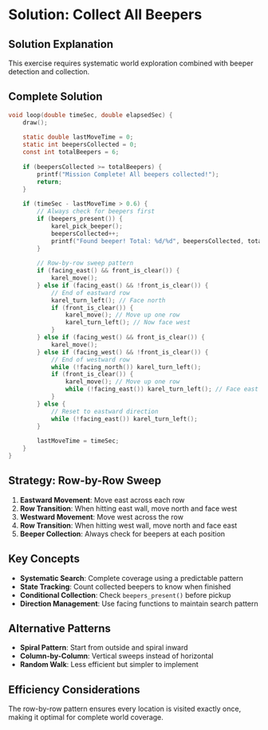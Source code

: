 # Solution: Collect All Beepers

## Solution Explanation
This exercise requires systematic world exploration combined with beeper detection and collection.

## Complete Solution
```c
void loop(double timeSec, double elapsedSec) {
    draw();
    
    static double lastMoveTime = 0;
    static int beepersCollected = 0;
    const int totalBeepers = 6;
    
    if (beepersCollected >= totalBeepers) {
        printf("Mission Complete! All beepers collected!");
        return;
    }
    
    if (timeSec - lastMoveTime > 0.6) {
        // Always check for beepers first
        if (beepers_present()) {
            karel_pick_beeper();
            beepersCollected++;
            printf("Found beeper! Total: %d/%d", beepersCollected, totalBeepers);
        }
        
        // Row-by-row sweep pattern
        if (facing_east() && front_is_clear()) {
            karel_move();
        } else if (facing_east() && !front_is_clear()) {
            // End of eastward row
            karel_turn_left(); // Face north
            if (front_is_clear()) {
                karel_move(); // Move up one row
                karel_turn_left(); // Now face west
            }
        } else if (facing_west() && front_is_clear()) {
            karel_move();
        } else if (facing_west() && !front_is_clear()) {
            // End of westward row
            while (!facing_north()) karel_turn_left();
            if (front_is_clear()) {
                karel_move(); // Move up one row
                while (!facing_east()) karel_turn_left(); // Face east
            }
        } else {
            // Reset to eastward direction
            while (!facing_east()) karel_turn_left();
        }
        
        lastMoveTime = timeSec;
    }
}
```

## Strategy: Row-by-Row Sweep
1. **Eastward Movement**: Move east across each row
2. **Row Transition**: When hitting east wall, move north and face west
3. **Westward Movement**: Move west across the row
4. **Row Transition**: When hitting west wall, move north and face east
5. **Beeper Collection**: Always check for beepers at each position

## Key Concepts
- **Systematic Search**: Complete coverage using a predictable pattern
- **State Tracking**: Count collected beepers to know when finished
- **Conditional Collection**: Check `beepers_present()` before pickup
- **Direction Management**: Use facing functions to maintain search pattern

## Alternative Patterns
- **Spiral Pattern**: Start from outside and spiral inward
- **Column-by-Column**: Vertical sweeps instead of horizontal
- **Random Walk**: Less efficient but simpler to implement

## Efficiency Considerations
The row-by-row pattern ensures every location is visited exactly once, making it optimal for complete world coverage.
